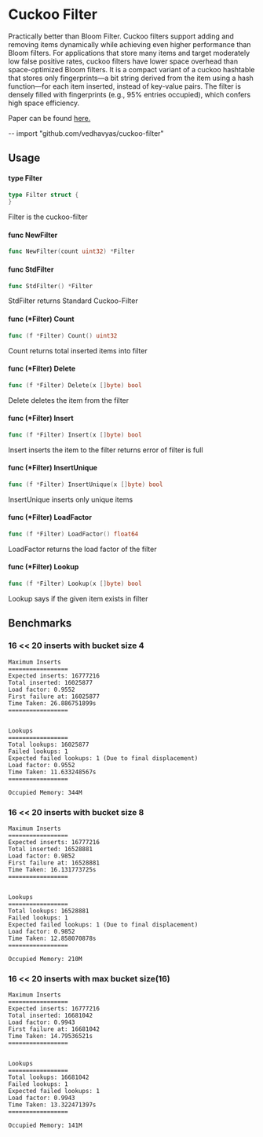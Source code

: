 # Cuckoo Filter

Practically better than Bloom Filter. Cuckoo filters support adding and removing items dynamically while achieving even higher performance than Bloom filters. For applications that store many items and target moderately low false positive rates, cuckoo filters have lower space overhead than space-optimized Bloom filters. It is a compact variant of a cuckoo hashtable that stores only fingerprints—a bit string derived from the item using a hash function—for each item inserted, instead of key-value pairs. The filter is densely filled with fingerprints (e.g., 95% entries occupied), which confers high space efficiency.

Paper can be found [here.](https://www.cs.cmu.edu/~dga/papers/cuckoo-conext2014.pdf)

--
    import "github.com/vedhavyas/cuckoo-filter"


## Usage

#### type Filter

```go
type Filter struct {
}
```

Filter is the cuckoo-filter

#### func  NewFilter

```go
func NewFilter(count uint32) *Filter
```

#### func  StdFilter

```go
func StdFilter() *Filter
```
StdFilter returns Standard Cuckoo-Filter

#### func (*Filter) Count

```go
func (f *Filter) Count() uint32
```
Count returns total inserted items into filter

#### func (*Filter) Delete

```go
func (f *Filter) Delete(x []byte) bool
```
Delete deletes the item from the filter

#### func (*Filter) Insert

```go
func (f *Filter) Insert(x []byte) bool
```
Insert inserts the item to the filter returns error of filter is full

#### func (*Filter) InsertUnique

```go
func (f *Filter) InsertUnique(x []byte) bool
```
InsertUnique inserts only unique items

#### func (*Filter) LoadFactor

```go
func (f *Filter) LoadFactor() float64
```
LoadFactor returns the load factor of the filter

#### func (*Filter) Lookup

```go
func (f *Filter) Lookup(x []byte) bool
```
Lookup says if the given item exists in filter


## Benchmarks

### 16 << 20 inserts with bucket size 4
```
Maximum Inserts
=================
Expected inserts: 16777216
Total inserted: 16025877
Load factor: 0.9552
First failure at: 16025877
Time Taken: 26.886751899s
=================


Lookups
=================
Total lookups: 16025877
Failed lookups: 1
Expected failed lookups: 1 (Due to final displacement)
Load factor: 0.9552
Time Taken: 11.633248567s
=================

Occupied Memory: 344M
```

### 16 << 20 inserts with bucket size 8
```
Maximum Inserts
=================
Expected inserts: 16777216
Total inserted: 16528881
Load factor: 0.9852
First failure at: 16528881
Time Taken: 16.131773725s
=================


Lookups
=================
Total lookups: 16528881
Failed lookups: 1
Expected failed lookups: 1 (Due to final displacement)
Load factor: 0.9852
Time Taken: 12.858070878s
=================

Occupied Memory: 210M
```

### 16 << 20 inserts with max bucket size(16)
```
Maximum Inserts
=================
Expected inserts: 16777216
Total inserted: 16681042
Load factor: 0.9943
First failure at: 16681042
Time Taken: 14.79536521s
=================


Lookups
=================
Total lookups: 16681042
Failed lookups: 1
Expected failed lookups: 1
Load factor: 0.9943
Time Taken: 13.322471397s
=================

Occupied Memory: 141M
```